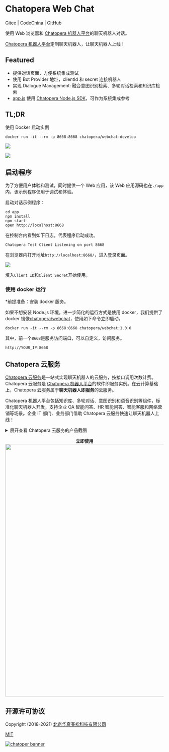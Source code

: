 # Chatopera Web Chat

[Gitee](https://gitee.com/chatopera/webchat) | [CodeChina](https://codechina.csdn.net/chatopera/webchat) | [GitHub](https://github.com/chatopera/webchat)

使用 Web 浏览器和 [Chatopera 机器人平台](https://bot.chatopera.com/)的聊天机器人对话。

[Chatopera 机器人平台](https://bot.chatopera.com/)定制聊天机器人，让聊天机器人上线！

## Featured

- 提供对话页面，方便系统集成测试
- 使用 Bot Provider 地址，clientId 和 secret 连接机器人
- 实现 Dialogue Management: 融合意图识别检索、多轮对话检索和知识库检索
- [app.js](https://github.com/chatopera/webchat/blob/master/app/app.js) 使用 [Chatopera Node.js SDK](https://www.npmjs.com/package/@chatopera/sdk)，可作为系统集成参考

## TL;DR

使用 Docker 启动实例

```
docker run -it --rm -p 8668:8668 chatopera/webchat:develop
```

![](https://static-public.chatopera.com/assets/images/github/webchat/2.jpg)

![](https://static-public.chatopera.com/assets/images/github/webchat/1.jpg)

## 启动程序

为了方便用户体验和测试，同时提供一个 Web 应用，该 Web 应用源码也在`./app`内，该示例程序仅用于调试和体验。

启动对话示例程序：

```
cd app
npm install
npm start
open http://localhost:8668
```

在控制台内看到如下日志，代表程序启动成功。

```
Chatopera Test Client Listening on port 8668
```

在浏览器内打开地址`http://localhost:8668/`，进入登录页面。

![](./assets/2.jpg)

填入`Client ID`和`Client Secret`开始使用。

### 使用 docker 运行

\*前提准备：安装 docker 服务。

如果不想安装 Node.js 环境，进一步简化的运行方式是使用 docker，我们提供了 docker 镜像[chatopera/webchat](https://hub.docker.com/r/chatopera/webchat/)，使用如下命令立即启动。

```
docker run -it --rm -p 8668:8668 chatopera/webchat:1.0.0
```

其中，前一个`8668`是服务访问端口，可以自定义，访问服务。

```
http://YOUR_IP:8668
```

## Chatopera 云服务

[Chatopera 云服务](https://bot.chatopera.com)是一站式实现聊天机器人的云服务，按接口调用次数计费。Chatopera 云服务是 [Chatopera 机器人平台](https://docs.chatopera.com/products/chatbot-platform/index.html)的软件即服务实例。在云计算基础上，Chatopera 云服务属于**聊天机器人即服务**的云服务。

Chatopera 机器人平台包括知识库、多轮对话、意图识别和语音识别等组件，标准化聊天机器人开发，支持企业 OA 智能问答、HR 智能问答、智能客服和网络营销等场景。企业 IT 部门、业务部门借助 Chatopera 云服务快速让聊天机器人上线！

<details>
<summary>展开查看 Chatopera 云服务的产品截图</summary>
<p>

<p align="center">
  <b>自定义词典</b><br>
  <img src="https://static-public.chatopera.com/assets/images/64530072-da92d600-d33e-11e9-8656-01c26caff4f9.png" width="800">
</p>

<p align="center">
  <b>自定义词条</b><br>
  <img src="https://static-public.chatopera.com/assets/images/64530091-e41c3e00-d33e-11e9-9704-c07a2a02b84e.png" width="800">
</p>

<p align="center">
  <b>创建意图</b><br>
  <img src="https://static-public.chatopera.com/assets/images/64530169-12018280-d33f-11e9-93b4-9db881cf4dd5.png" width="800">
</p>

<p align="center">
  <b>添加说法和槽位</b><br>
  <img src="https://static-public.chatopera.com/assets/images/64530187-20e83500-d33f-11e9-87ec-a0241e3dac4d.png" width="800">
</p>

<p align="center">
  <b>训练模型</b><br>
  <img src="https://static-public.chatopera.com/assets/images/64530235-33626e80-d33f-11e9-8d07-fa3ae417fd5d.png" width="800">
</p>

<p align="center">
  <b>测试对话</b><br>
  <img src="https://static-public.chatopera.com/assets/images/64530253-3d846d00-d33f-11e9-81ea-86e6d47020d8.png" width="800">
</p>

<p align="center">
  <b>机器人画像</b><br>
  <img src="https://static-public.chatopera.com/assets/images/64530312-6442a380-d33f-11e9-869c-85fb6a835a97.png" width="800">
</p>

<p align="center">
  <b>系统集成</b><br>
  <img src="https://static-public.chatopera.com/assets/images/64530281-4ecd7980-d33f-11e9-8def-c53251f30138.png" width="800">
</p>

<p align="center">
  <b>聊天历史</b><br>
  <img src="https://static-public.chatopera.com/assets/images/64530295-5856e180-d33f-11e9-94d4-db50481b2d8e.png" width="800">
</p>

</p>
</details>

<p align="center">
  <b>立即使用</b><br>
  <a href="https://bot.chatopera.com" target="_blank">
      <img src="https://static-public.chatopera.com/assets/images/64531083-3199aa80-d341-11e9-86cd-3a3ed860b14b.png" width="800">
  </a>
</p>

## 开源许可协议

Copyright (2018-2021) <a href="https://www.chatopera.com/" target="_blank">北京华夏春松科技有限公司</a>

[MIT](https://github.com/chatopera/chatopera-chat-web/blob/master/LICENSE)

[![chatoper banner][co-banner-image]][co-url]

[co-banner-image]: https://user-images.githubusercontent.com/3538629/42383104-da925942-8168-11e8-8195-868d5fcec170.png
[co-url]: https://www.chatopera.com
